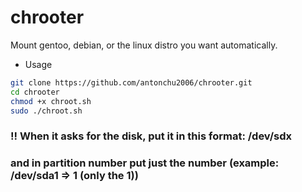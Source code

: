 # chrooter
Mount gentoo, debian, or the linux distro you want automatically.

- Usage
```bash
git clone https://github.com/antonchu2006/chrooter.git
cd chrooter
chmod +x chroot.sh
sudo ./chroot.sh
```
### !! When it asks for the disk, put it in this format: /dev/sdx
### and in partition number put just the number (example: /dev/sda1 => 1 (only the 1))
